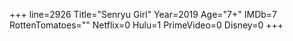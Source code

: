 +++
line=2926
Title="Senryu Girl"
Year=2019
Age="7+"
IMDb=7
RottenTomatoes=""
Netflix=0
Hulu=1
PrimeVideo=0
Disney=0
+++

